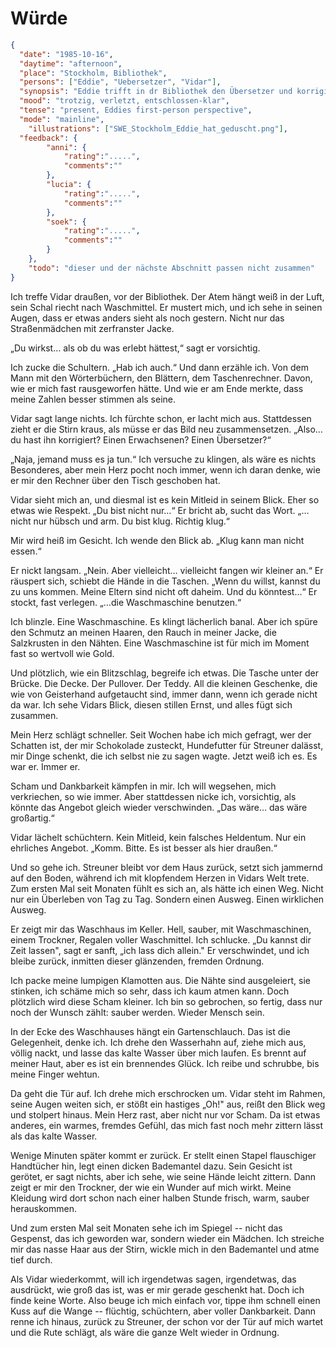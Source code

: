 # Würde

```json
{
  "date": "1985-10-16",
  "daytime": "afternoon",
  "place": "Stockholm, Bibliothek",
  "persons": ["Eddie", "Uebersetzer", "Vidar"],
  "synopsis": "Eddie trifft in dr Bibliothek den Übersetzer und korrigiert seine Fehler. Er schenkt ihr zum Dank seinen teurem Taschenrechner.",
  "mood": "trotzig, verletzt, entschlossen-klar",
  "tense": "present, Eddies first-person perspective",
  "mode": "mainline",
    "illustrations": ["SWE_Stockholm_Eddie_hat_geduscht.png"],
  "feedback": {
        "anni": {
            "rating":".....",
            "comments":""
        },
        "lucia": {
            "rating":".....",
            "comments":""
        },
        "soek": {
            "rating":".....",
            "comments":""
        }
    },
    "todo": "dieser und der nächste Abschnitt passen nicht zusammen"
}
```

Ich treffe Vidar draußen, vor der Bibliothek. Der Atem hängt weiß in der Luft, sein Schal riecht nach Waschmittel. Er mustert mich, und ich sehe in seinen Augen, dass er etwas anders sieht als noch gestern. Nicht nur das Straßenmädchen mit zerfranster Jacke.

„Du wirkst… als ob du was erlebt hättest,“ sagt er vorsichtig.

Ich zucke die Schultern. „Hab ich auch.“ Und dann erzähle ich. Von dem Mann mit den Wörterbüchern, den Blättern, dem Taschenrechner. Davon, wie er mich fast rausgeworfen hätte. Und wie er am Ende merkte, dass meine Zahlen besser stimmen als seine.

Vidar sagt lange nichts. Ich fürchte schon, er lacht mich aus. Stattdessen zieht er die Stirn kraus, als müsse er das Bild neu zusammensetzen. „Also… du hast ihn korrigiert? Einen Erwachsenen? Einen Übersetzer?“

„Naja, jemand muss es ja tun.“ Ich versuche zu klingen, als wäre es nichts Besonderes, aber mein Herz pocht noch immer, wenn ich daran denke, wie er mir den Rechner über den Tisch geschoben hat.

Vidar sieht mich an, und diesmal ist es kein Mitleid in seinem Blick. Eher so etwas wie Respekt. „Du bist nicht nur…“ Er bricht ab, sucht das Wort. „…nicht nur hübsch und arm. Du bist klug. Richtig klug.“

Mir wird heiß im Gesicht. Ich wende den Blick ab. „Klug kann man nicht essen.“

Er nickt langsam. „Nein. Aber vielleicht… vielleicht fangen wir kleiner an.“ Er räuspert sich, schiebt die Hände in die Taschen. „Wenn du willst, kannst du zu uns kommen. Meine Eltern sind nicht oft daheim. Und du könntest…“ Er stockt, fast verlegen. „…die Waschmaschine benutzen.“

Ich blinzle. Eine Waschmaschine. Es klingt lächerlich banal. Aber ich spüre den Schmutz an meinen Haaren, den Rauch in meiner Jacke, die Salzkrusten in den Nähten. Eine Waschmaschine ist für mich im Moment fast so wertvoll wie Gold.

Und plötzlich, wie ein Blitzschlag, begreife ich etwas. Die Tasche
unter der Brücke. Die Decke. Der Pullover. Der Teddy. All die kleinen
Geschenke, die wie von Geisterhand aufgetaucht sind, immer dann, wenn
ich gerade nicht da war. Ich sehe Vidars Blick, diesen stillen Ernst,
und alles fügt sich zusammen.

Mein Herz schlägt schneller. Seit Wochen habe ich mich gefragt, wer der
Schatten ist, der mir Schokolade zusteckt, Hundefutter für Streuner
dalässt, mir Dinge schenkt, die ich selbst nie zu sagen wagte. Jetzt weiß
ich es. Es war er. Immer er.

Scham und Dankbarkeit kämpfen in mir. Ich will wegsehen, mich verkriechen,
so wie immer. Aber stattdessen nicke ich, vorsichtig, als könnte das Angebot
gleich wieder verschwinden. „Das wäre… das wäre großartig.“

Vidar lächelt schüchtern. Kein Mitleid, kein falsches Heldentum. Nur ein
ehrliches Angebot. „Komm. Bitte. Es ist besser als hier draußen.“

Und so gehe ich. Streuner bleibt vor dem Haus zurück, setzt sich jammernd
auf den Boden, während ich mit klopfendem Herzen in Vidars Welt trete.
Zum ersten Mal seit Monaten fühlt es sich an, als hätte ich einen Weg.
Nicht nur ein Überleben von Tag zu Tag. Sondern einen Ausweg. Einen wirklichen
Ausweg.

Er zeigt mir das Waschhaus im Keller. Hell, sauber, mit Waschmaschinen,
einem Trockner, Regalen voller Waschmittel. Ich schlucke. „Du kannst dir
Zeit lassen", sagt er sanft, „ich lass dich allein." Er verschwindet,
und ich bleibe zurück, inmitten dieser glänzenden, fremden Ordnung.

Ich packe meine lumpigen Klamotten aus. Die Nähte sind ausgeleiert, sie
stinken, ich schäme mich so sehr, dass ich kaum atmen kann. Doch
plötzlich wird diese Scham kleiner. Ich bin so gebrochen, so fertig,
dass nur noch der Wunsch zählt: sauber werden. Wieder Mensch sein.

In der Ecke des Waschhauses hängt ein Gartenschlauch. Das ist die Gelegenheit,
denke ich. Ich drehe den Wasserhahn auf, ziehe mich aus, völlig nackt, und lasse das
kalte Wasser über mich laufen. Es brennt auf meiner Haut, aber es ist
ein brennendes Glück. Ich reibe und schrubbe, bis meine Finger wehtun.

Da geht die Tür auf. Ich drehe mich erschrocken um. Vidar steht im
Rahmen, seine Augen weiten sich, er stößt ein hastiges „Oh!" aus, reißt
den Blick weg und stolpert hinaus. Mein Herz rast, aber nicht nur vor
Scham. Da ist etwas anderes, ein warmes, fremdes Gefühl, das mich fast
noch mehr zittern lässt als das kalte Wasser.

Wenige Minuten später kommt er zurück. Er stellt einen Stapel
flauschiger Handtücher hin, legt einen dicken Bademantel dazu. Sein
Gesicht ist gerötet, er sagt nichts, aber ich sehe, wie seine Hände
leicht zittern. Dann zeigt er mir den Trockner, der wie ein Wunder auf
mich wirkt. Meine Kleidung wird dort schon nach einer halben Stunde
frisch, warm, sauber herauskommen.

Und zum ersten Mal seit Monaten sehe ich im Spiegel -- nicht das
Gespenst, das ich geworden war, sondern wieder ein Mädchen. Ich streiche
mir das nasse Haar aus der Stirn, wickle mich in den Bademantel und atme
tief durch.

Als Vidar wiederkommt, will ich irgendetwas sagen, irgendetwas, das
ausdrückt, wie groß das ist, was er mir gerade geschenkt hat. Doch ich
finde keine Worte. Also beuge ich mich einfach vor, tippe ihm schnell
einen Kuss auf die Wange -- flüchtig, schüchtern, aber voller
Dankbarkeit. Dann renne ich hinaus, zurück zu Streuner, der schon vor
der Tür auf mich wartet und die Rute schlägt, als wäre die ganze Welt
wieder in Ordnung.
